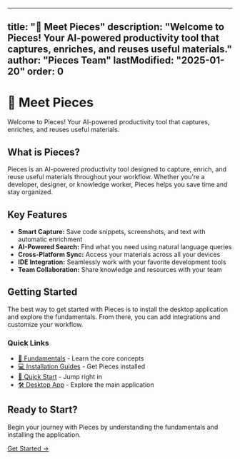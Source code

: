 
---
title: "👋 Meet Pieces"
description: "Welcome to Pieces! Your AI-powered productivity tool that captures, enriches, and reuses useful materials."
author: "Pieces Team"
lastModified: "2025-01-20"
order: 0
---

# 👋 Meet Pieces

Welcome to Pieces! Your AI-powered productivity tool that captures, enriches, and reuses useful materials.

## What is Pieces?

Pieces is an AI-powered productivity tool designed to capture, enrich, and reuse useful materials throughout your workflow. Whether you're a developer, designer, or knowledge worker, Pieces helps you save time and stay organized.

## Key Features

- **Smart Capture:** Save code snippets, screenshots, and text with automatic enrichment
- **AI-Powered Search:** Find what you need using natural language queries
- **Cross-Platform Sync:** Access your materials across all your devices
- **IDE Integration:** Seamlessly work with your favorite development tools
- **Team Collaboration:** Share knowledge and resources with your team

## Getting Started

The best way to get started with Pieces is to install the desktop application and explore the fundamentals. From there, you can add integrations and customize your workflow.

### Quick Links

- [📖 Fundamentals](/docs/meet-pieces/fundamentals) - Learn the core concepts
- [💻 Installation Guides](/docs/meet-pieces/installation-windows) - Get Pieces installed
- [🚀 Quick Start](/docs/quick-guides/overview) - Jump right in
- [🛠️ Desktop App](/docs/suite/desktop-app) - Explore the main application

## Ready to Start?

Begin your journey with Pieces by understanding the fundamentals and installing the application.

[Get Started →](/docs/meet-pieces/fundamentals)
